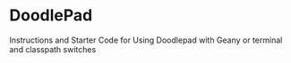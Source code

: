 # DoodlePad
Instructions and Starter Code for Using Doodlepad with Geany or terminal and classpath switches
